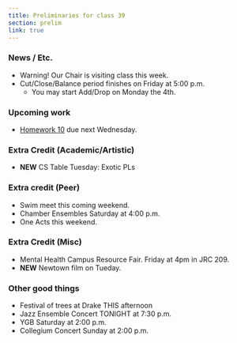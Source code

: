 ```yaml
---
title: Preliminaries for class 39
section: prelim 
link: true
---
```

### News / Etc.

* Warning! Our Chair is visiting class this week.
* Cut/Close/Balance period finishes on Friday at 5:00 p.m.
    * You may start Add/Drop on Monday the 4th.

### Upcoming work

* [Homework 10](../assignments/assignment10) due next Wednesday.

### Extra Credit (Academic/Artistic)

* **NEW** CS Table Tuesday: Exotic PLs

### Extra credit (Peer)

* Swim meet this coming weekend.
* Chamber Ensembles Saturday at 4:00 p.m.
* One Acts this weekend.

### Extra Credit (Misc)

* Mental Health Campus Resource Fair.  Friday at 4pm in JRC 209.
* **NEW** Newtown film on Tueday.

### Other good things

* Festival of trees at Drake THIS afternoon
* Jazz Ensemble Concert TONIGHT at 7:30 p.m.
* YGB Saturday at 2:00 p.m.
* Collegium Concert Sunday at 2:00 p.m.
